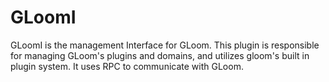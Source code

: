 # GLoomI

GLoomI is the management Interface for GLoom. This plugin is responsible for managing GLoom's plugins and domains, and utilizes gloom's built in plugin system. It uses RPC to communicate with GLoom.